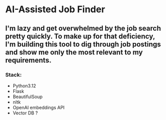 # AI-Assisted Job Finder

## I'm lazy and get overwhelmed by the job search pretty quickly. To make up for that deficiency, I'm building this tool to dig through job postings and show me only the most relevant to my requirements.

### Stack:
- Python3.12
- Flask
- BeautifulSoup
- nltk
- OpenAI embeddings API
- Vector DB ?